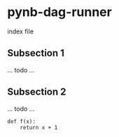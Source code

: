 # pynb-dag-runner

index file

## Subsection 1
... todo ...

## Subsection 2
... todo ...

```
def f(x):
    return x + 1
```
